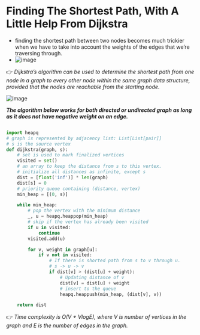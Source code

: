 # Finding The Shortest Path, With A Little Help From Dijkstra

- finding the shortest path between two nodes becomes much trickier when we have to take into account the weights of the edges that we’re traversing through.
- ![image](https://user-images.githubusercontent.com/33947539/149769493-441998a6-4af5-4581-9def-2204bd0eb71d.png)

👉 *Dijkstra’s algorithm can be used to determine the shortest path from one node in a graph to every other node within the same graph data structure, provided that the nodes are reachable from the starting node.*

![image](https://user-images.githubusercontent.com/33947539/149769611-11a5f9e2-23e4-4807-8203-0574346f12cb.png)

***The algorithm below works for both directed or undirected graph as long as it does not have negative weight on an edge.***

```python

import heapq
# graph is represented by adjacency list: List[List[pair]]
# s is the source vertex
def dijkstra(graph, s):
    # set is used to mark finalized vertices
    visited = set()
    # an array to keep the distance from s to this vertex.
    # initialize all distances as infinite, except s
    dist = [float('inf')] * len(graph)
    dist[s] = 0
    # priority queue containing (distance, vertex)
    min_heap = [(0, s)]

    while min_heap:
        # pop the vertex with the minimum distance
        _, u = heapq.heappop(min_heap)
        # skip if the vertex has already been visited
        if u in visited:
            continue
        visited.add(u)

        for v, weight in graph[u]:
            if v not in visited:
                # If there is shorted path from s to v through u.
                # s -> u -> v
                if dist[v] > (dist[u] + weight):
                    # Updating distance of v
                    dist[v] = dist[u] + weight
                    # insert to the queue
                    heapq.heappush(min_heap, (dist[v], v))

    return dist
```

👉 *Time complexity is O(V + VlogE), where V is number of vertices in the graph and E is the number of edges in the graph.*
